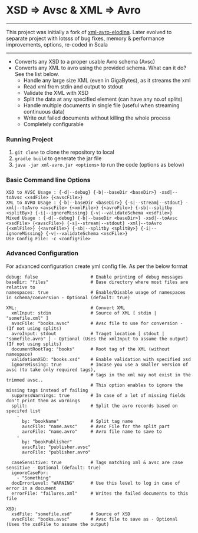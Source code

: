 # XSD => Avsc & XML => Avro
****
This project was initially a fork of [xml-avro-elodina](https://github.com/elodina/xml-avro).
Later evolved to separate project with lotsss of bug fixes, memory & performance improvements, options, re-coded in Scala
****
- Converts any XSD to a proper usable Avro schema (Avsc)
- Converts any XML to avro using the provided schema. What can it do? See the list below.
    - Handle any large size XML (even in GigaBytes), as it streams the xml
    - Read xml from stdin and output to stdout
    - Validate the XML with XSD
    - Split the data at any specified element (can have any no.of splits)
    - Handle multiple documents in single file (useful when streaming continuous data)
    - Write out failed documents without killing the whole process
    - Completely configurable

### Running Project
1. `git clone` to clone the repository to local
2. `gradle build` to generate the jar file
3. `java -jar xml-avro.jar <options>` to run the code (options as below) 

### Basic Command line Options
```
XSD to AVSC Usage : {-d|--debug} {-b|--baseDir <baseDir>} -xsd|--toAvsc <xsdFile> {<avscFile>}
XML to AVRO Usage : {-b|--baseDir <baseDir>} {-s|--stream|--stdout} -xml|--toAvro <avscFile> {<xmlFile>} {<avroFile>} {-sb|--splitby <splitBy>} {-i|--ignoreMissing} {-v|--validateSchema <xsdFile>}
Mixed Usage : {-d|--debug} {-b|--baseDir <baseDir>} -xsd|--toAvsc <xsdFile> {<avscFile>} {-s|--stream|--stdout} -xml|--toAvro {<xmlFile>} {<avroFile>} {-sb|--splitby <splitBy>} {-i|--ignoreMissing} {-v|--validateSchema <xsdFile>}
Use Config File: -c <configFile>
```

### Advanced Configuration
For advanced configuration create yml config file. As per the below format
```
debug: false                    # Enable printing of debug messages
baseDir: "files"                # Base directory where most files are relative to
namespaces: true                # Enable/Disable usage of namespaces in schema/conversion - Optional (default: true)

XML:                            # Convert XML
  xmlInput: stdin               # Source of XML [ stdin | "somefile.xml" ]
  avscFile: "books.avsc"        # Avsc file to use for conversion - (If not using splits)
  avroInput: stdout             # Traget location [ stdout | "somefile.avro" ] - Optional (Uses the xmlInput to assume the output) (If not using splits)
  documentRootTag: "books"      # Root tag of the XML (without namespace)
  validationXSD: "books.xsd"    # Enable validation with specified xsd
  ignoreMissing: true           # Incase you use a smaller version of avsc (to take only required tags),
                                # tags in the xml may not exist in the trimmed avsc.. 
                                # This option enables to ignore the missing tags instead of failing
  suppressWarnings: true        # In case of a lot of missing fields don't print them as warnings
  split:                        # Split the avro records based on specifed list
    -
      by: "bookName"            # Split tag name
      avscFile: "name.avsc"     # Avsc File for the split part
      avroFile: "name.avro"     # Avro file name to save to
    -
      by: "bookPublisher"
      avscFile: "publisher.avsc"
      avroFile: "publisher.avro"
  
  caseSensitive: true           # Tags matching xml & avsc are case sensitive - Optional (default: true) 
  ignoreCaseFor:
    - "Something"
  docErrorLevel: "WARNING"      # Use this level to log in case of error in a document 
  errorFile: "failures.xml"     # Writes the failed documents to this file

XSD:
  xsdFile: "somefile.xsd"       # Source of XSD
  avscFile: "books.avsc"        # Avsc file to save as - Optional (Uses the xsdFile to assume the output)

```
